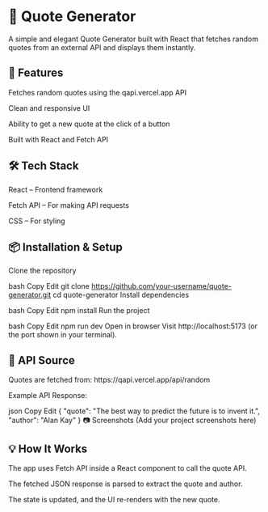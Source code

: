 <h1>📜 Quote Generator</h1>
A simple and elegant Quote Generator built with React that fetches random quotes from an external API and displays them instantly.

<h2>🚀 Features</h2>
Fetches random quotes using the qapi.vercel.app API

Clean and responsive UI

Ability to get a new quote at the click of a button

Built with React and Fetch API

<h2>🛠 Tech Stack</h2>
React – Frontend framework

Fetch API – For making API requests

CSS – For styling

<h2>📦 Installation & Setup</h2>
Clone the repository

bash
Copy
Edit
git clone https://github.com/your-username/quote-generator.git
cd quote-generator
Install dependencies

bash
Copy
Edit
npm install
Run the project

bash
Copy
Edit
npm run dev
Open in browser
Visit http://localhost:5173 (or the port shown in your terminal).

<h2>🔗 API Source</h2>
Quotes are fetched from:
https://qapi.vercel.app/api/random

Example API Response:

json
Copy
Edit
{
  "quote": "The best way to predict the future is to invent it.",
  "author": "Alan Kay"
}
📷 Screenshots
(Add your project screenshots here)

<h2>💡 How It Works</h2>
The app uses Fetch API inside a React component to call the quote API.

The fetched JSON response is parsed to extract the quote and author.

The state is updated, and the UI re-renders with the new quote.
